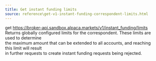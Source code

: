 ```yaml
---
title: Get instant funding limits
source: reference\get-v1-instant-funding-correspondent-limits.html
---
```


get https://broker-api.sandbox.alpaca.markets/v1/instant_funding/limits
Returns globally configured limits for the correspondent. These limits are used to determine  
the maximum amount that can be extended to all accounts, and reaching this limit will result  
in further requests to create instant funding requests being rejected.

